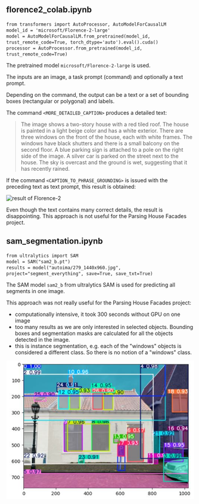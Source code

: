 ## florence2_colab.ipynb

```
from transformers import AutoProcessor, AutoModelForCausalLM
model_id = 'microsoft/Florence-2-large'
model = AutoModelForCausalLM.from_pretrained(model_id, trust_remote_code=True, torch_dtype='auto').eval().cuda()
processor = AutoProcessor.from_pretrained(model_id, trust_remote_code=True)
```

The pretrained model `microsoft/Florence-2-large` is used.

The inputs are an image, a task prompt (command) and optionally a text prompt. 

Depending on the command, the output can be a text or a set of bounding boxes (rectangular or polygonal) and labels.

The command `<MORE_DETAILED_CAPTION>` produces a detailed text:

  > The image shows a two-story house with a red tiled roof. The house is painted in a light beige color and has a white exterior. There are three windows on the front of the house, each with white frames. The windows have black shutters and there is a small balcony on the second floor. A blue parking sign is attached to a pole on the right side of the image. A silver car is parked on the street next to the house. The sky is overcast and the ground is wet, suggesting that it has recently rained.

If the command `<CAPTION_TO_PHRASE_GROUNDING>` is issued with the preceding text as text prompt, this result is obtained:

![result of Florence-2](../assets/florence2.JPG "result of Florence-2")

Even though the text contains many correct details, the result is disappointing. This approach is not useful for the Parsing House Facades project.

## sam_segmentation.ipynb

```
from ultralytics import SAM
model = SAM("sam2_b.pt")
results = model("autoima/279_1440x960.jpg", project="segment_everything", save=True, save_txt=True)
```

The SAM model `sam2_b` from ultralytics SAM is used for predicting all segments in one image.

This approach was not really useful for the Parsing House Facades project:
- computationally intensive, it took 300 seconds without GPU on one image
- too many results as we are only interested in selected objects. Bounding boxes and segmentation masks are calculated for all the objects detected in the image.
- this is instance segmentation, e.g. each of the "windows" objects is considered a different class. So there is no notion of a "windows" class.

![result of SAM segment everything](../assets/sam_segment_everything.JPG "result of SAM segment everything")
